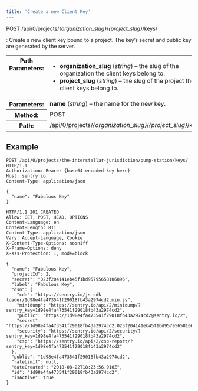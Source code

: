 ```yaml
---
title: 'Create a new Client Key'
---
```


POST /api/0/projects/_{organization_slug}_/_{project_slug}_/keys/

: Create a new client key bound to a project. The key’s secret and public key are generated by the server.

  <table class="table"><tbody valign="top"><tr><th>Path Parameters:</th><td><ul><li><strong>organization_slug</strong> (<em>string</em>) – the slug of the organization the client keys belong to.</li><li><strong>project_slug</strong> (<em>string</em>) – the slug of the project the client keys belong to.</li></ul></td></tr><tr><th>Parameters:</th><td><strong>name</strong> (<em>string</em>) – the name for the new key.</td></tr><tr><th>Method:</th><td>POST</td></tr><tr><th>Path:</th><td>/api/0/projects/<em>{organization_slug}</em>/<em>{project_slug}</em>/keys/</td></tr></tbody></table>

## Example

```http
POST /api/0/projects/the-interstellar-jurisdiction/pump-station/keys/ HTTP/1.1
Authorization: Bearer {base64-encoded-key-here}
Host: sentry.io
Content-Type: application/json

{
  "name": "Fabulous Key"
}
```

```http
HTTP/1.1 201 CREATED
Allow: GET, POST, HEAD, OPTIONS
Content-Language: en
Content-Length: 811
Content-Type: application/json
Vary: Accept-Language, Cookie
X-Content-Type-Options: nosniff
X-Frame-Options: deny
X-Xss-Protection: 1; mode=block

{
  "name": "Fabulous Key",
  "projectId": 2,
  "secret": "023f204141eb45f1bd95795658106896",
  "label": "Fabulous Key",
  "dsn": {
    "cdn": "https://sentry.io/js-sdk-loader/1d98e4fa473541f29018fb43a2974cd2.min.js",
    "minidump": "https://sentry.io/api/2/minidump/?sentry_key=1d98e4fa473541f29018fb43a2974cd2",
    "public": "https://1d98e4fa473541f29018fb43a2974cd2@sentry.io/2",
    "secret": "https://1d98e4fa473541f29018fb43a2974cd2:023f204141eb45f1bd95795658106896@sentry.io/2",
    "security": "https://sentry.io/api/2/security/?sentry_key=1d98e4fa473541f29018fb43a2974cd2",
    "csp": "https://sentry.io/api/2/csp-report/?sentry_key=1d98e4fa473541f29018fb43a2974cd2"
  },
  "public": "1d98e4fa473541f29018fb43a2974cd2",
  "rateLimit": null,
  "dateCreated": "2018-08-22T18:23:56.910Z",
  "id": "1d98e4fa473541f29018fb43a2974cd2",
  "isActive": true
}
```
